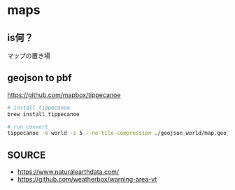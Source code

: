 # maps

## is何？

マップの置き場

## geojson to pbf

https://github.com/mapbox/tippecanoe

```bash
# install tippecanoe
brew install tippecanoe

# run convert
tippecanoe -e world -z 5 --no-tile-compression ./geojson_world/map.geojson
```

## SOURCE

- https://www.naturalearthdata.com/
- https://github.com/weatherbox/warning-area-vt
